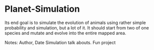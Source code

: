 # Planet-Simulation
Its end goal is to simulate the evolution of animals using rather simple probability and simulation, but a lot of it. It should start from two of one species and mutate and evolve into the entire mapped area.


Notes:
Author, Date
Simulation talk abouts. Fun project
